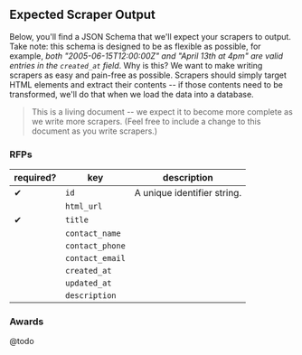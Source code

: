 ## Expected Scraper Output
Below, you'll find a JSON Schema that we'll expect your scrapers to output. Take note: this schema is designed to be as flexible as possible, for example, *both "2005-06-15T12:00:00Z" and "April 13th at 4pm" are valid entries in the `created_at` field*. Why is this? We want to make writing scrapers as easy and pain-free as possible. Scrapers should simply target HTML elements and extract their contents -- if those contents need to be transformed, we'll do that when we load the data into a database.

> This is a living document -- we expect it to become more complete as we write more scrapers. (Feel free to include a change to this document as you write scrapers.)

### RFPs

| required? | key                | description                                   |
| -         | -                  | -                                             |
| ✔         | `id`               | A unique identifier string.                   |
|           | `html_url`         |                                               |
| ✔         | `title`            |                                               |
|           | `contact_name`     |                                               |
|           | `contact_phone`    |                                               |
|           | `contact_email`    |                                               |
|           | `created_at`       |                                               |
|           | `updated_at`       |                                               |
|           | `description`      |                                               |


### Awards
@todo

